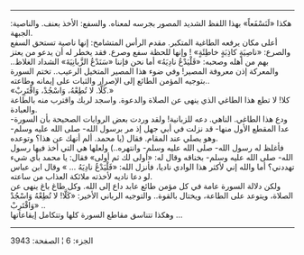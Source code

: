 ------------------------------------------------------------------------

هكذا «لَنَسْفَعاً» بهذا اللفظ الشديد المصور بجرسه لمعناه. والسفع: الأخذ بعنف.
والناصية: الجبهة.  
أعلى مكان يرفعه الطاغية المتكبر. مقدم الرأس المتشامخ: إنها ناصية تستحق
السفع والصرع: «ناصِيَةٍ كاذِبَةٍ خاطِئَةٍ» ! وإنها للحظة سفع وصرع. فقد يخطر له أن
يدعو من يعتز بهم من أهله وصحبه: «فَلْيَدْعُ نادِيَهُ» أما نحن فإننا «سَنَدْعُ
الزَّبانِيَةَ» الشداد الغلاظ.. والمعركة إذن معروفة المصير! وفي ضوء هذا المصير
المتخيل الرعيب.. تختم السورة بتوجيه المؤمن الطائع إلى الإصرار والثبات
على إيمانه وطاعته..  
«كَلَّا. لا تُطِعْهُ، وَاسْجُدْ، وَاقْتَرِبْ.»  
كلا! لا تطع هذا الطاغي الذي ينهى عن الصلاة والدعوة. واسجد لربك واقترب
منه بالطاعة والعبادة.  
ودع هذا الطاغي. الناهي. دعه للزبانية! ولقد وردت بعض الروايات الصحيحة بأن
السورة- عدا المقطع الأول منها- قد نزلت في أبي جهل إذ مر برسول الله- صلى
الله عليه وسلم- وهو يصلي عند المقام. فقال (يا محمد. ألم أنهك عن هذا؟
وتوعده.  
فأغلظ له رسول الله- صلى الله عليه وسلم- وانتهره..) ولعلها هي التي أخذ
فيها رسول الله- صلى الله عليه وسلم- بخناقه وقال له: «أولى لك ثم أولى»
فقال: يا محمد بأي شيء تهددني؟ أما والله إني لأكثر هذا الوادي ناديا،
فأنزل الله: «فَلْيَدْعُ نادِيَهُ ... » وقال ابن عباس لو دعا ناديه لأخذته ملائكة
العذاب من ساعته.  
ولكن دلالة السورة عامة في كل مؤمن طائع عابد داع إلى الله. وكل طاغ باغ
ينهى عن الصلاة، ويتوعد على الطاعة، ويختال بالقوة.. والتوجيه الرباني
الأخير: «كَلَّا! لا تُطِعْهُ وَاسْجُدْ وَاقْتَرِبْ» ..  
وهكذا تتناسق مقاطع السورة كلها وتتكامل إيقاعاتها ...

------------------------------------------------------------------------

الجزء: 6 ¦ الصفحة: 3943
